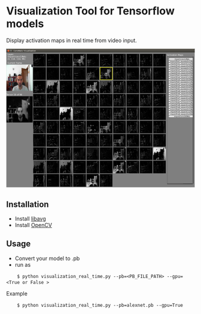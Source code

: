 # Visualization Tool for Tensorflow models

Display activation maps in real time from video input.

<p align="left">
<img src="https://github.com/ai-fi/vis-tool/blob/master/screen.png", width="720">
</p>

 ## Installation
 * Install [libavg](https://www.libavg.de/site/projects/libavg/wiki/ReleaseInstall)
 * Install [OpenCV](http://opencv.org)
 
 ## Usage
 * Convert your model to .pb 
 * run as
```{r, engine='bash'}
    $ python visualization_real_time.py --pb=<PB_FILE_PATH> --gpu=<True or False >
```
Example
```{r, engine='bash'}
    $ python visualization_real_time.py --pb=alexnet.pb --gpu=True
```

